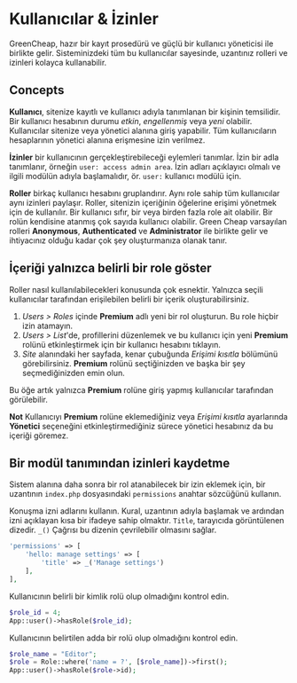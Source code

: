 # Kullanıcılar & İzinler

<p class="uk-article-lead">GreenCheap, hazır bir kayıt prosedürü ve güçlü bir kullanıcı yöneticisi ile birlikte gelir. Sisteminizdeki tüm bu kullanıcılar sayesinde, uzantınız rolleri ve izinleri kolayca kullanabilir.</p>

## Concepts

**Kullanıcı**, sitenize kayıtlı ve kullanıcı adıyla tanımlanan bir kişinin temsilidir. Bir kullanıcı hesabının durumu *etkin*, *engellenmiş* veya *yeni* olabilir. Kullanıcılar sitenize veya yönetici alanına giriş yapabilir. Tüm kullanıcıların hesaplarının yönetici alanına erişmesine izin verilmez.

**İzinler** bir kullanıcının gerçekleştirebileceği eylemleri tanımlar. İzin bir adla tanımlanır, örneğin `user: access admin area`. İzin adları açıklayıcı olmalı ve ilgili modülün adıyla başlamalıdır, ör. `user:` kullanıcı modülü için.

**Roller** birkaç kullanıcı hesabını gruplandırır. Aynı role sahip tüm kullanıcılar aynı izinleri paylaşır. Roller, sitenizin içeriğinin öğelerine erişimi yönetmek için de kullanılır. Bir kullanıcı sıfır, bir veya birden fazla role ait olabilir. Bir rolün kendisine atanmış çok sayıda kullanıcı olabilir. Green Cheap varsayılan rolleri **Anonymous**, **Authenticated** ve **Administrator** ile birlikte gelir ve ihtiyacınız olduğu kadar çok şey oluşturmanıza olanak tanır.

## İçeriği yalnızca belirli bir role göster

Roller nasıl kullanılabilecekleri konusunda çok esnektir. Yalnızca seçili kullanıcılar tarafından erişilebilen belirli bir içerik oluşturabilirsiniz.

1. *Users > Roles* içinde **Premium** adlı yeni bir rol oluşturun. Bu role hiçbir izin atamayın.
2. *Users > List*'de, profillerini düzenlemek ve bu kullanıcı için yeni **Premium** rolünü etkinleştirmek için bir kullanıcı hesabını tıklayın.
3. *Site* alanındaki her sayfada, kenar çubuğunda *Erişimi kısıtla* bölümünü görebilirsiniz. **Premium** rolünü seçtiğinizden ve başka bir şey seçmediğinizden emin olun.

Bu öğe artık yalnızca **Premium** rolüne giriş yapmış kullanıcılar tarafından görülebilir.

**Not** Kullanıcıyı **Premium** rolüne eklemediğiniz veya *Erişimi kısıtla* ayarlarında **Yönetici** seçeneğini etkinleştirmediğiniz sürece yönetici hesabınız da bu içeriği göremez.

## Bir modül tanımından izinleri kaydetme

Sistem alanına daha sonra bir rol atanabilecek bir izin eklemek için, bir uzantının `index.php` dosyasındaki `permissions` anahtar sözcüğünü kullanın.

Konuşma izni adlarını kullanın. Kural, uzantının adıyla başlamak ve ardından izni açıklayan kısa bir ifadeye sahip olmaktır. `Title`, tarayıcıda görüntülenen dizedir. `_()` Çağrısı bu dizenin çevrilebilir olmasını sağlar.

```php
'permissions' => [
    'hello: manage settings' => [
        'title' => _('Manage settings')
    ],
],
```

Kullanıcının belirli bir kimlik rolü olup olmadığını kontrol edin.

```php
$role_id = 4;
App::user()->hasRole($role_id);
```

Kullanıcının belirtilen adda bir rolü olup olmadığını kontrol edin.

```php
$role_name = "Editor";
$role = Role::where('name = ?', [$role_name])->first();
App::user()->hasRole($role->id);
```
